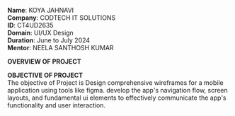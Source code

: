 **Name**: KOYA JAHNAVI                                                                                                                                                                        
**Company**: CODTECH IT SOLUTIONS                                                                                                                                                             
**ID**: CT4UD2635                                                                                                                                                                             
**Domain**: UI/UX Design                                                                                                                                                                      
**Duration**: June to July 2024                                                                                                                                                               
**Mentor**: NEELA SANTHOSH KUMAR    



**OVERVIEW OF PROJECT**  

**OBJECTIVE OF PROJECT**     
The objective of Project is Design comprehensive wireframes for a mobile application using tools like figma. develop the app's navigation flow, screen layouts, and fundamental ui elements to effectively communicate the app's functionality and user interaction.

